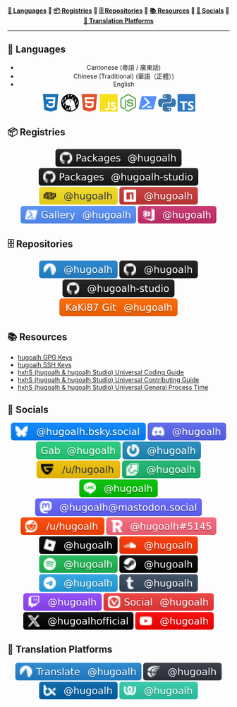<div align="center"><b>

[💬 Languages](#f13b05c6e608-languages) 💠 [📦 Registries](#f13b05c6e608-registries) 💠 [🗄️ Repositories](#f13b05c6e608-repositories) 💠 [📚 Resources](#f13b05c6e608-resources) 💠 [👥 Socials](#f13b05c6e608-socials) 💠 [🦜 Translation Platforms](#f13b05c6e608-translation-platforms)

</b></div>

---

<h2 id="f13b05c6e608-languages">💬 Languages</h2>

<div align="center">

- Cantonese (粵語 / 廣東話)
- Chinese (Traditional) (華語（正體）)
- English

![CSS 3](./assets/icons/brand/css-3.svg "CSS 3")
![Deno](./assets/icons/brand/deno.svg "Deno")
![HTML 5](./assets/icons/brand/html-5.svg "HTML 5")
![JavaScript](./assets/icons/brand/javascript.svg "JavaScript")
![NodeJS](./assets/icons/brand/nodejs.svg "NodeJS")
![PowerShell](./assets/icons/brand/powershell.svg "PowerShell")
![Python](./assets/icons/brand/python.svg "Python")
![TypeScript](./assets/icons/brand/typescript.svg "TypeScript")

</div>

<h2 id="f13b05c6e608-registries">📦 Registries</h2>

<div align="center">

[![GitHub Packages: @hugoalh](./assets/badges/registries/github-packages.svg "GitHub Packages: @hugoalh")](https://github.com/hugoalh?tab=packages)
[![GitHub Packages: @hugoalh-studio](./assets/badges/registries/github-packages-studio.svg "GitHub Packages: @hugoalh-studio")](https://github.com/orgs/hugoalh-studio/packages)
[![JSR: @hugoalh](./assets/badges/registries/jsr.svg "JSR: @hugoalh")](https://jsr.io/@hugoalh)
[![NPM: @hugoalh](./assets/badges/registries/npm.svg "NPM: @hugoalh")](https://www.npmjs.com/search?q=%40hugoalh%2F)
[![PowerShell Gallery: @hugoalh](./assets/badges/registries/powershell-gallery.svg "PowerShell Gallery: @hugoalh")](https://www.powershellgallery.com/profiles/hugoalh)
[![Visual Studio Marketplace: @hugoalh](./assets/badges/registries/visual-studio-marketplace.svg "Visual Studio Marketplace: @hugoalh")](https://marketplace.visualstudio.com/publishers/hugoalh)

</div>

<h2 id="f13b05c6e608-repositories">🗄️ Repositories</h2>

<div align="center">

[![Codeberg: @hugoalh](./assets/badges/repositories/codeberg.svg "Codeberg: @hugoalh")](https://codeberg.org/hugoalh?tab=repositories)
[![GitHub: @hugoalh](./assets/badges/repositories/github.svg "GitHub: @hugoalh")](https://github.com/hugoalh?tab=repositories)
[![GitHub: @hugoalh-studio](./assets/badges/repositories/github-studio.svg "GitHub: @hugoalh-studio")](https://github.com/orgs/hugoalh-studio/repositories)
[![KaKi87 Git: @hugoalh](./assets/badges/repositories/kaki87-git.svg "KaKi87 Git: @hugoalh")](https://git.kaki87.net/hugoalh?tab=repositories)

</div>

<h2 id="f13b05c6e608-resources">📚 Resources</h2>

- [hugoalh GPG Keys](https://github.com/hugoalh/hugoalh/blob/main/assets/gpg-keys.tsv)
- [hugoalh SSH Keys](https://github.com/hugoalh/hugoalh/blob/main/assets/ssh-keys.tsv)
- [hxhS (hugoalh & hugoalh Studio) Universal Coding Guide](https://github.com/hugoalh/hugoalh/blob/main/guides/hxhs-universal-coding.md)
- [hxhS (hugoalh & hugoalh Studio) Universal Contributing Guide](https://github.com/hugoalh/hugoalh/blob/main/guides/hxhs-universal-contributing.md)
- [hxhS (hugoalh & hugoalh Studio) Universal General Process Time](https://github.com/hugoalh/hugoalh/blob/main/guides/hxhs-universal-general-process-time.md)

<h2 id="f13b05c6e608-socials">👥 Socials</h2>

<div align="center">

[![Bluesky: @hugoalh.bsky.social](./assets/badges/socials/bluesky.svg "Bluesky: @hugoalh.bsky.social")](https://bsky.app/profile/hugoalh.bsky.social)
![Discord: @hugoalh](./assets/badges/socials/discord.svg "Discord: @hugoalh")
[![Gab: @hugoalh](./assets/badges/socials/gab.svg "Gab: @hugoalh")](https://gab.com/hugoalh)
[![Gravatar: @hugoalh](./assets/badges/socials/gravatar.svg "Gravatar: @hugoalh")](https://gravatar.com/hugoalh)
[![Guilded: /u/hugoalh](./assets/badges/socials/guilded.svg "Guilded: /u/hugoalh")](https://www.guilded.gg/u/hugoalh)
[![Imgur: @hugoalh](./assets/badges/socials/imgur.svg "Imgur: @hugoalh")](https://imgur.com/user/hugoalh)
![LINE: @hugoalh](./assets/badges/socials/line.svg "LINE: @hugoalh")
[![Mastodon: @hugoalh@mastodon.social](./assets/badges/socials/mastodon.svg "Mastodon: @hugoalh@mastodon.social")](https://mastodon.social/@hugoalh)
[![Reddit: /u/hugoalh](./assets/badges/socials/reddit.svg "Reddit: /u/hugoalh")](https://www.reddit.com/user/hugoalh)
![Revolt Chat: @hugoalh#5145](./assets/badges/socials/revolt-chat.svg "Revolt Chat: @hugoalh#5145")
[![Roblox: @hugoalh](./assets/badges/socials/roblox.svg "Roblox: @hugoalh")](https://www.roblox.com/users/194932593/profile)
[![SoundCloud: @hugoalh](./assets/badges/socials/soundcloud.svg "SoundCloud: @hugoalh")](https://soundcloud.com/hugoalh)
[![Spotify: @hugoalh](./assets/badges/socials/spotify.svg "Spotify: @hugoalh")](https://open.spotify.com/user/hugoalh)
[![Steam: @hugoalh](./assets/badges/socials/steam.svg "Steam: @hugoalh")](https://steamcommunity.com/id/hugoalh)
[![Telegram: @hugoalh](./assets/badges/socials/telegram.svg "Telegram: @hugoalh")](https://t.me/hugoalh)
[![Tumblr: @hugoalh](./assets/badges/socials/tumblr.svg "Tumblr: @hugoalh")](https://hugoalh.tumblr.com)
[![Twitch: @hugoalh](./assets/badges/socials/twitch.svg "Twitch: @hugoalh")](https://www.twitch.tv/hugoalh)
[![Vivaldi Social: @hugoalh](./assets/badges/socials/vivaldi-social.svg "Vivaldi Social: @hugoalh")](https://social.vivaldi.net/@hugoalh)
[![X: @hugoalhofficial](./assets/badges/socials/x.svg "X: @hugoalhofficial")](https://x.com/hugoalhofficial)
[![YouTube: @hugoalh](./assets/badges/socials/youtube.svg "YouTube: @hugoalh")](https://www.youtube.com/@hugoalh)

</div>

<h2 id="f13b05c6e608-translation-platforms">🦜 Translation Platforms</h2>

<div align="center">

[![Codeberg Translate: @hugoalh](./assets/badges/translation-platforms/codeberg-translate.svg "Codeberg Translate: @hugoalh")](https://translate.codeberg.org/user/hugoalh)
[![Crowdin: @hugoalh](./assets/badges/translation-platforms/crowdin.svg "Crowdin: @hugoalh")](https://crowdin.com/profile/hugoalh)
[![Transifex: @hugoalh](./assets/badges/translation-platforms/transifex.svg "Transifex: @hugoalh")](https://app.transifex.com/user/profile/hugoalh)
[![Weblate: @hugoalh](./assets/badges/translation-platforms/weblate.svg "Weblate: @hugoalh")](https://hosted.weblate.org/user/hugoalh)

</div>
